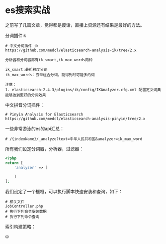 # es搜索实战

之前写了几篇文章，觉得都是废话，直接上资源还有结果是最好的方法。

分词插件ik

```
# 中文分词插件 ik
https://github.com/medcl/elasticsearch-analysis-ik/tree/2.x 

分析器和分词器都有ik_smart,ik_max_words两种

ik_smart:最粗粒度分词
ik_max_words：穷举组合分词，能得到尽可能多的词

注意：
1. elasticsearch-2.4.3/plugins/ik/config/IKAnalyzer.cfg.xml 配置定义词典能够达到更好的分词效果
```

中文拼音分词插件：

```
# Pinyin Analysis for Elasticsearch
https://github.com/medcl/elasticsearch-analysis-pinyin/tree/2.x
```



一些非常游泳的es的api汇总：

```
# /{indexName}/_analyze?text=中华人民共和国&analyzer=ik_max_word
```

所有我们设定分词器，分析器，过滤器：

```php
<?php
return [
    'analyzer' => [
        
    ]
];
```

我们设定了一个框框，可以执行脚本快速安装和查询，如下：

```
# 相关文件
JobController.php
# 执行下列命令安装数据
# 执行下列命令查询
```

索引构建策略：

```
中
```

